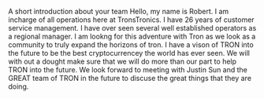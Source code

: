 A short introduction about your team
Hello, my name is Robert. I am incharge of all operations here at TronsTronics. I have 26 years of customer service management. I have over seen several well established operators as a regional manager. I am lookng for this adventure with Tron as we look as a community to truly expand the horizons of tron. 
I have a vison of TRON into the future to be the best cryptocurrencey the world has ever seen. We will with out a dought make sure that we will do more than our part to help TRON into the future. 
We look forward to meeting with Justin Sun and the GREAT team of TRON in the future to discuse the great things that they are doing. 
